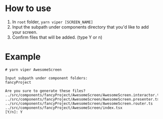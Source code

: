 # How to use

1. In `root` folder, `yarn viper [SCREEN_NAME]`
2. Input the subpath under components directory that you'd like to add your screen.
3. Confirm files that will be added. (type Y or n)

# Example

```
# yarn viper AwesomeScreen

Input subpath under component folders:
fancyProject

Are you sure to generate these files?
../src/components/fancyProject/AwesomeScreen/AwesomeScreen.interactor.ts
../src/components/fancyProject/AwesomeScreen/AwesomeScreen.presenter.ts
../src/components/fancyProject/AwesomeScreen/AwesomeScreen.router.ts
../src/components/fancyProject/AwesomeScreen/index.tsx
[Y/n]: Y
```
